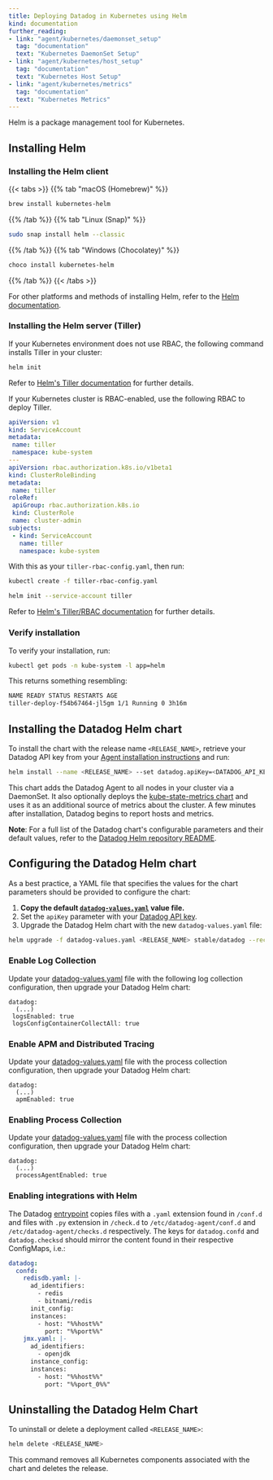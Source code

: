 ```yaml
---
title: Deploying Datadog in Kubernetes using Helm 
kind: documentation
further_reading:
- link: "agent/kubernetes/daemonset_setup"
  tag: "documentation"
  text: "Kubernetes DaemonSet Setup"
- link: "agent/kubernetes/host_setup"
  tag: "documentation"
  text: "Kubernetes Host Setup"
- link: "agent/kubernetes/metrics"
  tag: "documentation"
  text: "Kubernetes Metrics"
---
```


Helm is a package management tool for Kubernetes. 

## Installing Helm

### Installing the Helm client

{{< tabs >}}
{{% tab "macOS (Homebrew)" %}}

```bash
brew install kubernetes-helm
```

{{% /tab %}}
{{% tab "Linux (Snap)" %}}

```bash
sudo snap install helm --classic
```

{{% /tab %}}
{{% tab "Windows (Chocolatey)" %}}

```bash
choco install kubernetes-helm
```

{{% /tab %}}
{{< /tabs >}}

For other platforms and methods of installing Helm, refer to the [Helm documentation][1].

### Installing the Helm server (Tiller)

If your Kubernetes environment does not use RBAC, the following command installs Tiller in your cluster:

```bash
helm init
```

Refer to [Helm's Tiller documentation][2] for further details.

If your Kubernetes cluster is RBAC-enabled, use the following RBAC to deploy Tiller.

```yaml
apiVersion: v1  
kind: ServiceAccount  
metadata:  
 name: tiller  
 namespace: kube-system  
---  
apiVersion: rbac.authorization.k8s.io/v1beta1  
kind: ClusterRoleBinding  
metadata:  
 name: tiller  
roleRef:  
 apiGroup: rbac.authorization.k8s.io  
 kind: ClusterRole  
 name: cluster-admin  
subjects:  
 - kind: ServiceAccount  
   name: tiller  
   namespace: kube-system
```

With this as your `tiller-rbac-config.yaml`, then run:

```bash
kubectl create -f tiller-rbac-config.yaml

helm init --service-account tiller
```

Refer to [Helm's Tiller/RBAC documentation][3] for further details.

### Verify installation

To verify your installation, run:

```bash
kubectl get pods -n kube-system -l app=helm
```

This returns something resembling:

```bash
NAME READY STATUS RESTARTS AGE
tiller-deploy-f54b67464-jl5gm 1/1 Running 0 3h16m
```

## Installing the Datadog Helm chart

To install the chart with the release name `<RELEASE_NAME>`, retrieve your Datadog API key from your [Agent installation instructions][4] and run:

```bash
helm install --name <RELEASE_NAME> --set datadog.apiKey=<DATADOG_API_KEY> stable/datadog
```

This chart adds the Datadog Agent to all nodes in your cluster via a DaemonSet. It also optionally deploys the [kube-state-metrics chart][5] and uses it as an additional source of metrics about the cluster. A few minutes after installation, Datadog begins to report hosts and metrics.

**Note**: For a full list of the Datadog chart's configurable parameters and their default values, refer to the [Datadog Helm repository README][6]. 

## Configuring the Datadog Helm chart

As a best practice, a YAML file that specifies the values for the chart parameters should be provided to configure the chart: 

1.  **Copy the default [`datadog-values.yaml`][7] value file.**
2.  Set the `apiKey` parameter with your [Datadog API key][4].
3.  Upgrade the Datadog Helm chart with the new `datadog-values.yaml` file:

```bash
helm upgrade -f datadog-values.yaml <RELEASE_NAME> stable/datadog --recreate-pods
```

### Enable Log Collection

Update your [datadog-values.yaml][7] file with the following log collection configuration, then upgrade your Datadog Helm chart:

```
datadog:
  (...)
 logsEnabled: true
 logsConfigContainerCollectAll: true
```

### Enable APM and Distributed Tracing

Update your [datadog-values.yaml][7] file with the process collection configuration, then upgrade your Datadog Helm chart:

```
datadog:
  (...)
  apmEnabled: true
```

### Enabling Process Collection

Update your [datadog-values.yaml][7] file with the process collection configuration, then upgrade your Datadog Helm chart:

```
datadog:
  (...)
  processAgentEnabled: true
```

### Enabling integrations with Helm

The Datadog [entrypoint][8] copies files with a `.yaml` extension found in `/conf.d` and files with `.py` extension in `/check.d` to `/etc/datadog-agent/conf.d` and `/etc/datadog-agent/checks.d` respectively. The keys for `datadog.confd` and `datadog.checksd` should mirror the content found in their respective ConfigMaps, i.e.:

```yaml
datadog:
  confd:
    redisdb.yaml: |-
      ad_identifiers:
        - redis
        - bitnami/redis
      init_config:
      instances:
        - host: "%%host%%"
          port: "%%port%%"
    jmx.yaml: |-
      ad_identifiers:
        - openjdk
      instance_config:
      instances:
        - host: "%%host%%"
          port: "%%port_0%%"
```

## Uninstalling the Datadog Helm Chart

To uninstall or delete a deployment called `<RELEASE_NAME>`:

```bash
helm delete <RELEASE_NAME>
```

This command removes all Kubernetes components associated with the chart and deletes the release.

[1]: https://docs.helm.sh/using_helm/#installing-the-helm-client
[2]: https://docs.helm.sh/using_helm/#installing-tiller
[3]: https://docs.helm.sh/using_helm/#role-based-access-control
[4]: https://app.datadoghq.com/account/settings#api
[5]: https://github.com/helm/charts/tree/master/stable/kube-state-metrics
[6]: https://github.com/helm/charts/tree/master/stable/datadog#configuration
[7]: https://github.com/helm/charts/blob/master/stable/datadog/values.yaml
[8]: https://github.com/DataDog/datadog-agent/blob/master/Dockerfiles/agent/entrypoint/89-copy-customfiles.sh
